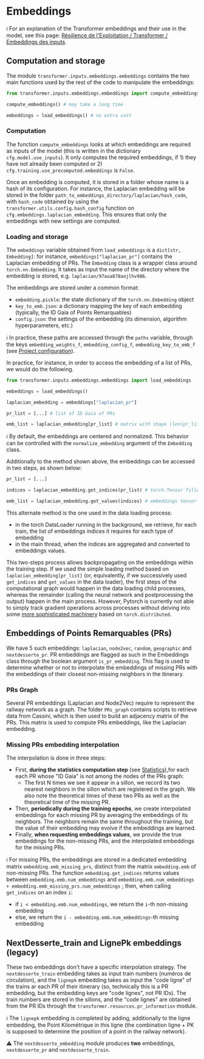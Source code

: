 # Embeddings

ℹ️ For an explanation of the Transformer embeddings and their use in the model, see this page: [Résilience de l'Exploitation / Transformer / Embeddings des inputs](https://pdi-dgexsolutions-sncf.atlassian.net/wiki/spaces/RE/pages/508297247/Embeddings+des+inputs).


## Computation and storage

The module `transformer.inputs.embeddings.embeddings` contains the two main functions used by the rest of the code to manipulate the embeddings:

```python
from transformer.inputs.embeddings.embeddings import compute_embeddings, load_embeddings

compute_embeddings() # may take a long time

embeddings = load_embeddings() # no extra cost
```

### Computation

The function `compute_embeddings` looks at which embeddings are required as inputs of the model (this is written in the dictionary `cfg.model.use_inputs`). It only computes the required embeddings, if 1) they have not already been computed or 2) `cfg.training.use_precomputed.embeddings` is `False`.

Once an embedding is computed, it is stored in a folder whose name is a hash of its configuration. For instance, the Laplacian embedding will be stored in the folder `path_to_embeddings_directory/laplacian/hash_code`, with `hash_code` obtained by using the `transformer.utils.config.hash_config` function on `cfg.embeddings.laplacian_embedding`. This ensures that only the embeddings with new settings are computed.

### Loading and storage

The `embeddings` variable obtained from `load_embeddings` is a `dict[str, Embedding]`: for instance, `embeddings["laplacian_pr"]` contains the Laplacian embedding of PRs. The `Embedding` class is a wrapper class around `torch.nn.Embedding`. It takes as input the name of the directory where the embedding is stored, e.g. `laplacian/97aua878aojlhv986`.

The embeddings are stored under a common format:
- `embedding.pickle`: the state dictionary of the `torch.nn.Embedding` object
- `key_to_emb.json`: a dictionary mapping the key of each embedding (typically, the ID Gaia of Points Remarquables)
- `config.json`: the settings of the embedding (its dimension, algorithm hyperparameters, etc.)

ℹ️ In practice, these paths are accessed through the `paths` variable, through the keys `embedding_weights_f`, `embedding_config_f`, `embedding_key_to_emb_f` (see [Project configuration](1_project_configuration.md)).

In practice, for instance, in order to access the embedding of a list of PRs, we would do the following.

```python
from transformer.inputs.embeddings.embeddings import load_embeddings

embeddings = load_embeddings()

laplacian_embedding = embeddings["laplacian_pr"]

pr_list = [...] # list of ID Gaia of PRs

emb_list = laplacian_embedding[pr_list] # matrix with shape (len(pr_list), embedding dimension)
```

ℹ️ By default, the embeddings are centered and normalized. This behavior can be controlled with the `normalize_embedding` argument of the `Embedding` class.

Additionally to the method shown above, the embeddings can be accessed in two steps, as shown below:
```python
pr_list = [...]

indices = laplacian_embedding.get_indices(pr_list) # torch.Tensor filled with integer indices

emb_list = laplacian_embedding.get_values(indices) # embeddings tensor
```

This alternate method is the one used in the data loading process:
- in the torch DataLoader running in the background, we retrieve, for each train, the list of embeddings indices it requires for each type of embedding
- in the main thread, when the indices are aggregated and converted to embeddings values.

This two-steps process allows backpropagating on the embeddings within the training step. If we used the simple loading method based on `laplacian_embedding[pr_list]` (or, equivalently, if we successively used `get_indices` and `get_values` in the data loader), the first steps of the computational graph would happen in the data loading child processes, whereas the remainder (calling the neural network and postprocessing the output) happen in the main process. However, Pytorch is currently not able to simply track gradient operations across processes without delving into some [more sophisticated machinery](https://discuss.pytorch.org/t/multiprocessing-with-tensors-requires-grad/87475) based on `torch.distributed`.

## Embeddings of Points Remarquables (PRs)

We have 5 such embeddings: `laplacian`, `node2vec`, `random`, `geographic` and `nextdesserte_pr`. PR embeddings are flagged as such in the Embeddings class through the boolean argument `is_pr_embedding`. This flag is used to determine whether or not to interpolate the embeddings of missing PRs with the embeddings of their closest non-missing neighbors in the itinerary.

### PRs Graph

Several PR embeddings (Laplacian and Node2Vec) require to represent the railway network as a graph. The folder `PRs_graph` contains scripts to retrieve data from Cassini, which is then used to build an adjacency matrix of the PRs. This matrix is used to compute PRs embeddings, like the Laplacian embedding.

### Missing PRs embedding interpolation

The interpolation is done in three steps:
- First, **during the statistics computation step** (see [Statistics](2_statistics.md)),for each each PR whose "ID Gaia" is not among the nodes of the PRs graph:
  - The first N times we see it appear in a sillon, we record its two nearest neighbors in the sillon which are registered in the graph. We also note the theoretical times of these two PRs as well as the theoretical time of the missing PR.
- Then, **periodically during the training epochs**, we create interpolated embeddings for each missing PR by averaging the embeddings of its neighbors. The neighbors remain the same throughout the training, but the value of their embedding may evolve if the embeddings are learned.
- Finally, **when requesting embeddings values**, we provide the true embeddings for the non-missing PRs, and the interpolated embeddings for the missing PRs.

ℹ️ For missing PRs, the embeddings are stored in a dedicated embedding matrix `embedding.emb_missing_prs`, distinct from the matrix `embedding.emb` of non-missing PRs. The function `embedding.get_indices` returns values between `embedding.emb.num_embeddings` and `embedding.emb.num_embeddings + embedding.emb_missing_prs.num_embeddings` ; then, when calling `get_indices` on an index `i`:
- if `i < embedding.emb.num_embeddings`, we return the `i`-th non-missing embedding
- else, we return the `i - embedding.emb.num_embeddings`-th missing embedding

## NextDesserte_train and LignePk embeddings (legacy)

These two embeddings don't have a specific interpolation strategy. The `nextdesserte_train` embedding takes as input train numbers (numéros de circulation), and the `lignepk` embedding takes as input the "code ligne" of the trains ar each PR of their itinerary (so, technically this is a PR embedding, but the embedding keys are "code lignes", not PR IDs). The train numbers are stored in the sillons, and the "code lignes" are obtained from the PR IDs through the `transformer.resources.pr_information` module.

ℹ️ The `lignepk` embedding is completed by adding, additionally to the ligne embedding, the Point Kilométrique in this ligne (the combination ligne + PK is supposed to determine the position of a point in the railway network).

⚠️ The `nextdesserte_embedding` module produces **two** embeddings, `nextdesserte_pr` and `nextdesserte_train`.